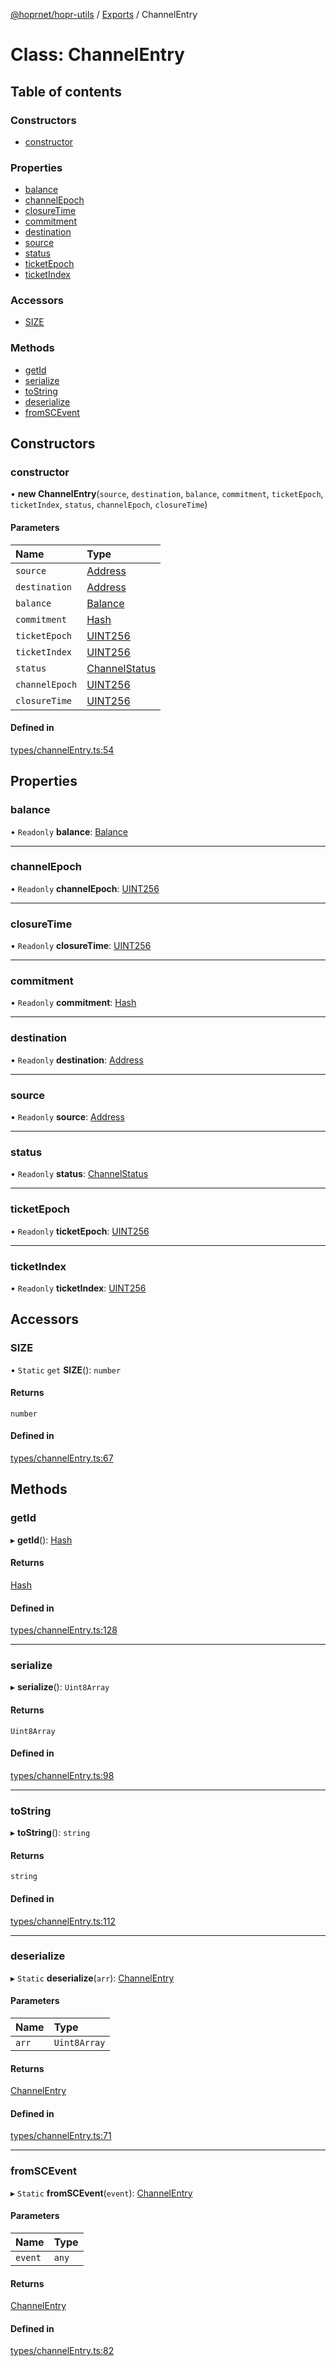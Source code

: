 [@hoprnet/hopr-utils](../README.md) / [Exports](../modules.md) / ChannelEntry

# Class: ChannelEntry

## Table of contents

### Constructors

- [constructor](channelentry.md#constructor)

### Properties

- [balance](channelentry.md#balance)
- [channelEpoch](channelentry.md#channelepoch)
- [closureTime](channelentry.md#closuretime)
- [commitment](channelentry.md#commitment)
- [destination](channelentry.md#destination)
- [source](channelentry.md#source)
- [status](channelentry.md#status)
- [ticketEpoch](channelentry.md#ticketepoch)
- [ticketIndex](channelentry.md#ticketindex)

### Accessors

- [SIZE](channelentry.md#size)

### Methods

- [getId](channelentry.md#getid)
- [serialize](channelentry.md#serialize)
- [toString](channelentry.md#tostring)
- [deserialize](channelentry.md#deserialize)
- [fromSCEvent](channelentry.md#fromscevent)

## Constructors

### constructor

• **new ChannelEntry**(`source`, `destination`, `balance`, `commitment`, `ticketEpoch`, `ticketIndex`, `status`, `channelEpoch`, `closureTime`)

#### Parameters

| Name | Type |
| :------ | :------ |
| `source` | [Address](address.md) |
| `destination` | [Address](address.md) |
| `balance` | [Balance](balance.md) |
| `commitment` | [Hash](hash.md) |
| `ticketEpoch` | [UINT256](uint256.md) |
| `ticketIndex` | [UINT256](uint256.md) |
| `status` | [ChannelStatus](../enums/channelstatus.md) |
| `channelEpoch` | [UINT256](uint256.md) |
| `closureTime` | [UINT256](uint256.md) |

#### Defined in

[types/channelEntry.ts:54](https://github.com/hoprnet/hoprnet/blob/master/packages/utils/src/types/channelEntry.ts#L54)

## Properties

### balance

• `Readonly` **balance**: [Balance](balance.md)

___

### channelEpoch

• `Readonly` **channelEpoch**: [UINT256](uint256.md)

___

### closureTime

• `Readonly` **closureTime**: [UINT256](uint256.md)

___

### commitment

• `Readonly` **commitment**: [Hash](hash.md)

___

### destination

• `Readonly` **destination**: [Address](address.md)

___

### source

• `Readonly` **source**: [Address](address.md)

___

### status

• `Readonly` **status**: [ChannelStatus](../enums/channelstatus.md)

___

### ticketEpoch

• `Readonly` **ticketEpoch**: [UINT256](uint256.md)

___

### ticketIndex

• `Readonly` **ticketIndex**: [UINT256](uint256.md)

## Accessors

### SIZE

• `Static` `get` **SIZE**(): `number`

#### Returns

`number`

#### Defined in

[types/channelEntry.ts:67](https://github.com/hoprnet/hoprnet/blob/master/packages/utils/src/types/channelEntry.ts#L67)

## Methods

### getId

▸ **getId**(): [Hash](hash.md)

#### Returns

[Hash](hash.md)

#### Defined in

[types/channelEntry.ts:128](https://github.com/hoprnet/hoprnet/blob/master/packages/utils/src/types/channelEntry.ts#L128)

___

### serialize

▸ **serialize**(): `Uint8Array`

#### Returns

`Uint8Array`

#### Defined in

[types/channelEntry.ts:98](https://github.com/hoprnet/hoprnet/blob/master/packages/utils/src/types/channelEntry.ts#L98)

___

### toString

▸ **toString**(): `string`

#### Returns

`string`

#### Defined in

[types/channelEntry.ts:112](https://github.com/hoprnet/hoprnet/blob/master/packages/utils/src/types/channelEntry.ts#L112)

___

### deserialize

▸ `Static` **deserialize**(`arr`): [ChannelEntry](channelentry.md)

#### Parameters

| Name | Type |
| :------ | :------ |
| `arr` | `Uint8Array` |

#### Returns

[ChannelEntry](channelentry.md)

#### Defined in

[types/channelEntry.ts:71](https://github.com/hoprnet/hoprnet/blob/master/packages/utils/src/types/channelEntry.ts#L71)

___

### fromSCEvent

▸ `Static` **fromSCEvent**(`event`): [ChannelEntry](channelentry.md)

#### Parameters

| Name | Type |
| :------ | :------ |
| `event` | `any` |

#### Returns

[ChannelEntry](channelentry.md)

#### Defined in

[types/channelEntry.ts:82](https://github.com/hoprnet/hoprnet/blob/master/packages/utils/src/types/channelEntry.ts#L82)
